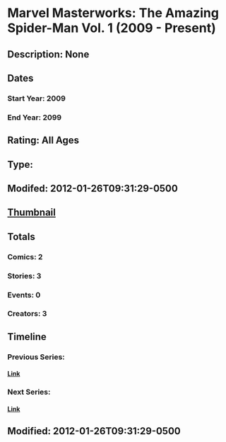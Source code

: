 # Marvel Masterworks: The Amazing Spider-Man Vol. 1 (2009 - Present)
## Description: None
## Dates
### Start Year: 2009
### End Year: 2099
## Rating: All Ages
## Type: 
## Modifed: 2012-01-26T09:31:29-0500
## [Thumbnail](http://i.annihil.us/u/prod/marvel/i/mg/9/20/4bb6027fd419b.jpg)
## Totals
### Comics: 2
### Stories: 3
### Events: 0
### Creators: 3
## Timeline
### Previous Series: 
#### [Link]()
### Next Series: 
#### [Link]()
## Modified: 2012-01-26T09:31:29-0500
